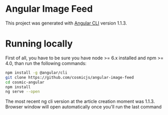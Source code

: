 # Angular Image Feed

This project was generated with [Angular CLI](https://github.com/angular/angular-cli) version 1.1.3.

# Running locally

First of all, you have to be sure you have node >= 6.x installed and npm >= 4.0, than run the following commands:

```bash
npm install -g @angular/cli
git clone https://github.com/cosmicjs/angular-image-feed
cd cosmic-angular
npm install
ng serve --open
```
The most recent ng cli version at the article creation moment was 1.1.3.
Browser window will open automatically once you'll run the last command
